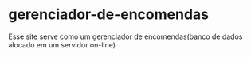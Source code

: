 # gerenciador-de-encomendas
Esse site serve como um gerenciador de encomendas(banco de dados alocado em um servidor on-line)

